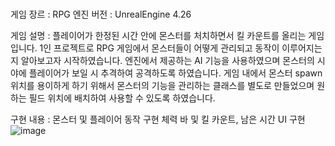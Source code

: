 # 

게임 장르 : RPG
엔진 버전 : UnrealEngine 4.26

게임 설명 :
플레이어가 한정된 시간 안에 몬스터를 처치하면서 킬 카운트를 올리는 게임입니다.
1인 프로젝트로 RPG 게임에서 몬스터들이 어떻게 관리되고 동작이 이루어지는지  알아보고자 시작하였습니다.
엔진에서 제공하는 AI 기능을 사용하였으며 몬스터의 시야에 플레이어가 보일 시 추격하여 공격하도록 하였습니다.
게임 내에서 몬스터 spawn 위치를 용이하게 하기 위해서 몬스터의 기능을 관리하는 클래스를 별도로 만들었으며
원하는 필드 위치에 배치하여 사용할 수 있도록 하였습니다.

구현 내용 :
몬스터 및 플레이어 동작 구현
 체력 바 및 킬 카운트, 남은 시간 UI 구현
![image](https://user-images.githubusercontent.com/22042407/124606277-b1deb780-dea7-11eb-8ce0-5efd78c7f9df.png)
